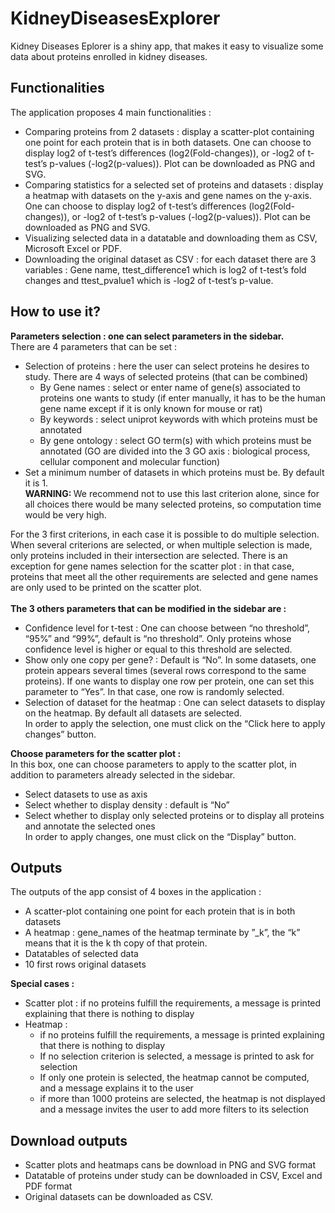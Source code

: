 # KidneyDiseasesExplorer

Kidney Diseases Eplorer is a shiny app, that makes it easy to visualize some data about proteins enrolled in kidney diseases.

## Functionalities
The application proposes 4 main functionalities : 
- Comparing proteins from 2 datasets : display a scatter-plot containing one point for each protein that is in both datasets. One can choose to display log2 of t-test’s differences (log2(Fold-changes)), or -log2 of t-test’s p-values (-log2(p-values)). Plot can be downloaded as PNG and SVG.
- Comparing statistics for a selected set of proteins and datasets : display a heatmap with datasets on the y-axis and gene names on the y-axis. One can choose to display log2 of t-test’s differences (log2(Fold-changes)), or -log2 of t-test’s p-values (-log2(p-values)). Plot can be downloaded as PNG and SVG.
- Visualizing selected data in a datatable and downloading them as CSV, Microsoft Excel or PDF.
- Downloading the original dataset as CSV : for each dataset there are 3 variables : Gene name, ttest_difference1 which is log2 of t-test’s fold changes and ttest_pvalue1 which is -log2 of t-test’s p-value.

## How to use it?
<strong> Parameters selection : one can select parameters in the sidebar. </strong> <br>
There are 4 parameters that can be set : <br>
- Selection of proteins : here the user can select proteins he desires to study. There are 4 ways of selected proteins (that can be combined)
  -  By Gene names : select or enter name of gene(s) associated to proteins one wants to study (if enter manually, it has to be the human gene name except if it is only known for mouse or rat)
  - By keywords : select uniprot keywords with which proteins must be annotated
  - By gene ontology : select GO term(s) with which proteins must be annotated (GO are divided into the 3 GO axis : biological process, cellular component and molecular function)
- Set a minimum number of datasets in which proteins must be. By default it is 1. <br>
<strong>WARNING: </strong> We recommend not to use this last criterion alone, since for all choices there would be many selected proteins, so computation time would be very high. <br>

For the 3 first criterions, in each case it is possible to do multiple selection. <br>
When several criterions are selected, or when multiple selection is made, only proteins included in their intersection are selected. There is an exception for gene names selection for the scatter plot : in that case, proteins that meet all the other requirements are selected and gene names are only used to be printed on the scatter plot. <br>
<br>
<strong> The 3 others parameters that can be modified in the sidebar are : </strong> <br>
- Confidence level for t-test : One can choose between “no threshold”, “95%” and “99%”, default is “no threshold”. Only proteins whose confidence level is higher or equal to this threshold are selected. <br>
- Show only one copy per gene? : Default is “No”. In some datasets, one protein appears several times (several rows correspond to the same proteins). If one wants to display one row per protein, one can set this parameter to “Yes”. In that case, one row is randomly selected. <br>
- Selection of dataset for the heatmap : One can select  datasets to display on the heatmap. By default all datasets are selected. <br>
In order to apply the selection, one must click on the “Click here to apply changes” button. <br>

<strong> Choose parameters for the scatter plot : </strong> <br>
In this box, one can choose parameters to apply to the scatter plot, in addition to parameters already selected in the sidebar. <br>
- Select datasets to use as axis <br>
- Select whether to display density : default is “No” <br>
- Select whether to display only selected proteins or to display all proteins and annotate the selected ones <br>
In order to apply changes, one must click on the “Display” button.

## Outputs
The outputs of the app consist of 4 boxes in the application : <br>
- A scatter-plot containing one point for each protein that is in both datasets
- A heatmap : gene_names of the heatmap terminate by ”_k”, the “k” means that it is the k th copy of that protein. 
- Datatables of selected data 
- 10 first rows original datasets <br>

<strong> Special cases : </strong> <br>
- Scatter plot : if no proteins fulfill the requirements, a message is printed explaining that there is nothing to display
- Heatmap : 
  - if no proteins fulfill the requirements, a message is printed explaining that there is nothing to display
  - If no selection criterion is selected, a message is printed to ask for selection
  - If only one protein is selected, the heatmap cannot be computed, and a message explains it to the user
  - if more than 1000 proteins are selected, the heatmap is not displayed and a message invites the user to add more filters to its selection

## Download outputs
- Scatter plots and heatmaps cans be download in PNG and SVG format
- Datatable of proteins under study can be downloaded in CSV, Excel and PDF format
- Original datasets can be downloaded as CSV.




